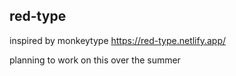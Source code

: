 ## red-type
inspired by monkeytype
https://red-type.netlify.app/

planning to work on this over the summer


